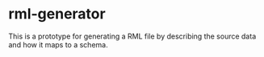 # rml-generator
This is a prototype for generating a RML file by describing the source data and how it maps to a schema.
